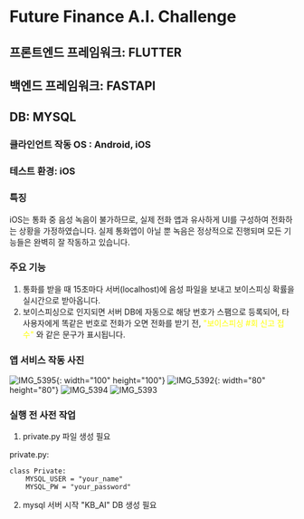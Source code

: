 # Future Finance A.I. Challenge

## 프론트엔드 프레임워크: FLUTTER
## 백엔드 프레임워크: FASTAPI
## DB: MYSQL

### 클라인언트 작동 OS : Android, iOS

### 테스트 환경: iOS 
### 특징
iOS는 통화 중 음성 녹음이 불가하므로, 실제 전화 앱과 유사하게 UI를 구성하여 전화하는 상황을 가정하였습니다.
실제 통화앱이 아닐 뿐 녹음은 정상적으로 진행되며 모든 기능들은 완벽히 잘 작동하고 있습니다.

### 주요 기능
1. 통화를 받을 때 15초마다 서버(localhost)에 음성 파일을 보내고 보이스피싱 확률을 실시간으로 받아옵니다.
2. 보이스피싱으로 인지되면 서버 DB에 자동으로 해당 번호가 스팸으로 등록되어, 타 사용자에게 똑같은 번호로 전화가 오면 전화를 받기 전, <span style="color:yellow">"보이스피싱 #회 신고 접수"</span> 와 같은 문구가 표시됩니다.

### 앱 서비스 작동 사진
![IMG_5395](https://github.com/intelryzen/KB-Datory/assets/66426612/9d6a8061-1710-42d5-826c-11168adf6f8a){: width="100" height="100"}
![IMG_5392](https://github.com/intelryzen/KB-Datory/assets/66426612/f5de2998-eaf4-4ed1-90be-dce8233bc8a1){: width="80" height="80"}
![IMG_5394](https://github.com/intelryzen/KB-Datory/assets/66426612/40e960aa-e822-4a7d-8f97-dc4834862355)
![IMG_5393](https://github.com/intelryzen/KB-Datory/assets/66426612/ada8096a-3d1a-4360-b49f-9434ffc41bf3)

### 실행 전 사전 작업

1. private.py 파일 생성 필요

private.py:

    class Private:
        MYSQL_USER = "your_name"
        MYSQL_PW = "your_password"

2. mysql 서버 시작
"KB_AI" DB 생성 필요    
